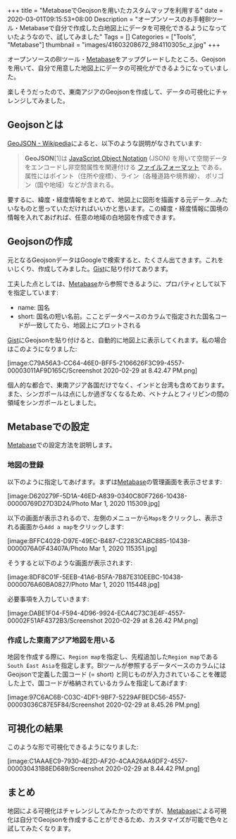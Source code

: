 +++
title = "MetabaseでGeojsonを用いたカスタムマップを利用する"
date = 2020-03-01T09:15:53+08:00
Description = "オープンソースのお手軽BIツール・Metabaseで自分で作成した白地図上にデータを可視化できるようになっていたようなので、試してみました"
Tags = []
Categories = ["Tools", "Metabase"]
thumbnail = "images/41603208672_984110305c_z.jpg"
+++

オープンソースのBIツール・[Metabase](https://github.com/metabase/metabase)をアップグレードしたところ、Geojsonを用いて、自分で用意した地図上にデータの可視化ができるようになっていました。

楽しそうだったので、東南アジアのGeojsonを作成して、データの可視化にチャレンジしてみました。

## Geojsonとは
[GeoJSON - Wikipedia](https://ja.wikipedia.org/wiki/GeoJSON)によると、以下のような説明がなされています:

> **GeoJSON**[1]は [JavaScript Object Notation](https://ja.m.wikipedia.org/wiki/JavaScript_Object_Notation)  (JSON) を用いて空間データをエンコードし非空間属性を関連付ける [ファイルフォーマット](https://ja.m.wikipedia.org/wiki/%E3%83%95%E3%82%A1%E3%82%A4%E3%83%AB%E3%83%95%E3%82%A9%E3%83%BC%E3%83%9E%E3%83%83%E3%83%88) である。 属性にはポイント（住所や座標）、ライン（各種道路や境界線）、 ポリゴン（国や地域）などが含まれる。 

要するに、緯度・経度情報をまとめて、地図上に図形を描画する元データ…みたいなものと思っていただければいいかと思います。この緯度・経度情報に国境の情報を入れてあげれば、任意の地域の白地図を作成できます。

## Geojsonの作成
元となるGeojsonデータはGoogleで検索すると、たくさん出てきます。これをいじくり、作成してみました。[Gist](https://gist.github.com/kazu634/0894e86b52340aa677dd2ebb63acd553)に貼り付けてあります。

工夫した点としては、[Metabase](https://github.com/metabase/metabase)から参照できるように、プロパティとして以下を指定しています:

- name: 国名
- short: 国名の短い名前。こことデータベースのカラムで指定された国名コードが一致してたら、地図上にプロットされる

[Gist](https://gist.github.com/kazu634/0894e86b52340aa677dd2ebb63acd553)にGeojsonを貼り付けると、自動的に地図上に表示してくれます。私の場合はこのようになりました:

[image:C79A56A3-CC64-46E0-BFF5-2106626F3C99-4557-00003011AF9D165C/Screenshot 2020-02-29 at 8.42.47 PM.png]

個人的な都合で、東南アジア各国だけでなく、インドと台湾も含めております。また、シンガポールは点にしか過ぎなくなるため、ベトナムとフィリピンの間の領域をシンガポールとしました。

## Metabaseでの設定
[Metabase](https://github.com/metabase/metabase)での設定方法を説明します。

### 地図の登録
以下のように指定してあげます。まずは[Metabase](https://github.com/metabase/metabase)の管理画面を表示させます:

[image:D620279F-5D1A-46ED-A839-0340C80F7266-10438-00000769D27D3D24/Photo Mar 1, 2020 115309.jpg]

以下の画面が表示されるので、左側のメニューから`Maps`をクリックし、表示される画面から`Add a map`をクリックします:

[image:BFFC4028-D97E-49EC-B487-C2283CABC885-10438-0000076A0F43407A/Photo Mar 1, 2020 115351.jpg]

そうすると以下のような画面が表示されます:

[image:8DF8C01F-5EEB-41A6-B5FA-7B87E310EEBC-10438-0000076A60BA0827/Photo Mar 1, 2020 115448.jpg]

必要事項を入力していきます:

[image:DABE1F04-F594-4D96-9924-ECA4C73C3E4F-4557-00002F51AF4372B3/Screenshot 2020-02-29 at 8.26.42 PM.png]


### 作成した東南アジア地図を用いる
地図を作成する際に、`Region map`を指定し、先程追加した`Region map`である`South East Asia`を指定します。BIツールが参照するデータベースのカラムにはGeojsonで定義した国コード (= short) と同じものが入力されていることを確認した上で、国コードが格納されているカラムを指定してあげます:

[image:97C6AC6B-C03C-4DF1-9BF7-5229AFBEDC56-4557-00003036C87E5F84/Screenshot 2020-02-29 at 8.45.26 PM.png]


## 可視化の結果
このような形で可視化できるようになりました:

[image:C1AAAEC9-7930-4E2D-AF20-4CAA26AA9DF2-4557-000030431B8ED689/Screenshot 2020-02-29 at 8.44.42 PM.png]

## まとめ
地図による可視化はチャレンジしてみたかったのですが、[Metabase](https://github.com/metabase/metabase)による可視化は自分でGeojsonを作成することができるため、カスタマイズが可能で色々と試してみたくなります。
